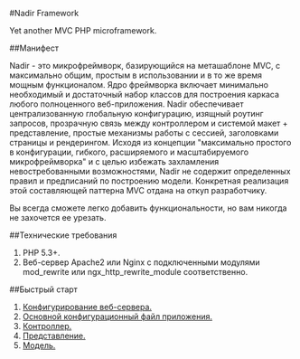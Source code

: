 #Nadir Framework

Yet another MVC PHP microframework.

##Манифест

Nadir - это микрофреймворк, базирующийся на меташаблоне MVC, с максимально общим, 
простым в использовании и в то же время мощным функционалом. Ядро фреймворка 
включает минимально необходимый и достаточный набор классов  для построения каркаса 
любого полноценного веб-приложения. Nadir обеспечивает централизованную глобальную 
конфигурацию, изящный роутинг запросов, прозрачную связь между контроллером и 
системой макет + представление, простые механизмы работы с сессией, заголовками 
страницы и рендерингом. Исходя из концепции "максимально простого в конфигурации, 
гибкого, расширяемого и масштабируемого микрофреймворка" и с целью избежать захламления 
невостребованными возможностями, Nadir не содержит определенных правил и предписаний 
по построению модели. Конкретная реализация этой составляющей паттерна MVC отдана 
на откуп разработчику. 
 
Вы всегда сможете легко добавить функциональности, но вам никогда не захочется 
ее урезать.


##Технические требования

1. PHP 5.3+.
2. Веб-сервер Apache2 или Nginx с подключенными модулями mod_rewrite или 
ngx_http_rewrite_module соответственно.

##Быстрый старт

1. [Конфигурирование веб-сервера.]
2. [Основной конфигурационный файл приложения.]
4. [Контроллер.]
5. [Представление.]
6. [Модель.]

[Конфигурирование веб-сервера.]:https://github.com/selikhovleonid/nadir/blob/master/docs/webserver.markdown
[Основной конфигурационный файл приложения.]:https://github.com/selikhovleonid/nadir/blob/master/docs/mainconfig.markdown
[Контроллер.]:https://github.com/selikhovleonid/nadir/blob/master/docs/controller.markdown
[Представление.]:https://github.com/selikhovleonid/nadir/blob/master/docs/view.markdown
[Модель.]:https://github.com/selikhovleonid/nadir/blob/master/docs/model.markdown